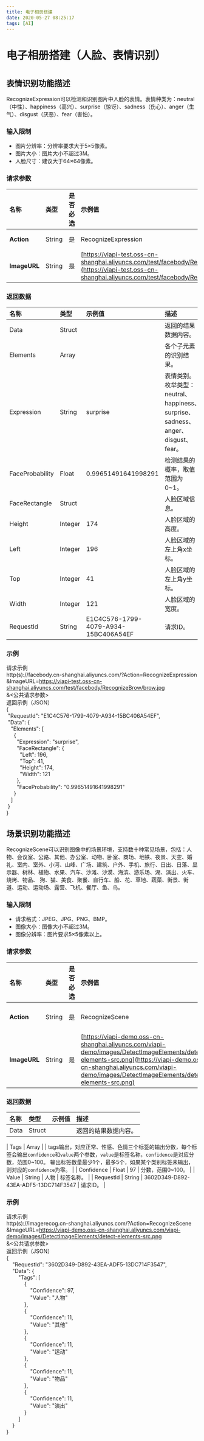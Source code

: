 ```yaml
---
title: 电子相册搭建
date: 2020-05-27 08:25:17
tags: [AI]
---
```


# 电子相册搭建（人脸、表情识别）

<a name="bYdf1"></a>
# 
<a name="pIH1V"></a>
## 表情识别功能描述
RecognizeExpression可以检测和识别图片中人脸的表情。表情种类为：neutral（中性）、happiness（高兴）、surprise（惊讶）、sadness（伤心）、anger（生气）、disgust（厌恶）、fear（害怕）。
<a name="Gc5dO"></a>
### 输入限制

- 图片分辨率：分辨率要求大于5×5像素。<br />
- 图片大小：图片大小不超过3M。<br />
- 人脸尺寸：建议大于64×64像素。<br />
<a name="N2jIo"></a>
<!-- more -->
### 请求参数
| 名称 | 类型 | 是否必选 | 示例值 | 描述 |
| :--- | :--- | :--- | :--- | :--- |
| **Action** | String | 是 | RecognizeExpression | 系统规定参数。取值：RecognizeExpression。 |
| **ImageURL** | String | 是 | [https://viapi-test.oss-cn-shanghai.aliyuncs.com/test/facebody/RecognizeBrow/brow.jpg](https://viapi-test.oss-cn-shanghai.aliyuncs.com/test/facebody/RecognizeBrow/brow.jpg) | 图片URL地址。 |

<a name="0pq1t"></a>
### 返回数据
| 名称 | 类型 | 示例值 | 描述 |
| :--- | :--- | :--- | :--- |
| Data | Struct |  | 返回的结果数据内容。 |
| Elements | Array |  | 各个子元素的识别结果。 |
| Expression | String | surprise | 表情类别。枚举类型：neutral、happiness、surprise、sadness、anger、disgust、fear。 |
| FaceProbability | Float | 0.99651491641998291 | 检测结果的概率，取值范围为0~1。 |
| FaceRectangle | Struct |  | 人脸区域信息。 |
| Height | Integer | 174 | 人脸区域的高度。 |
| Left | Integer | 196 | 人脸区域的左上角x坐标。 |
| Top | Integer | 41 | 人脸区域的左上角y坐标。 |
| Width | Integer | 121 | 人脸区域的宽度。 |
| RequestId | String | E1C4C576-1799-4079-A934-15BC406A54EF | 请求ID。 |

<a name="IzluL"></a>
### 示例
请求示例<br />http(s)://facebody.cn-shanghai.aliyuncs.com/?Action=RecognizeExpression<br />&ImageURL=https://viapi-test.oss-cn-shanghai.aliyuncs.com/test/facebody/RecognizeBrow/brow.jpg<br />&<公共请求参数><br />返回示例（JSON）<br />{<br />  "RequestId": "E1C4C576-1799-4079-A934-15BC406A54EF",<br />  "Data": {<br />    "Elements": [<br />      {<br />        "Expression": "surprise",<br />        "FaceRectangle": {<br />          "Left": 196,<br />          "Top": 41,<br />          "Height": 174,<br />          "Width": 121<br />        },<br />        "FaceProbability": "0.99651491641998291"<br />      }<br />    ]<br />  }<br />}
<a name="ArwUu"></a>
## 场景识别功能描述
RecognizeScene可以识别图像中的场景环境，支持数十种常见场景，包括：人物、会议室、公路、其他、办公室、动物、卧室、商场、地铁、夜景、天空、婚礼、室内、室外、小河、山峰、广场、建筑、户外、手机、旅行、日出、日落、显示器、树林、植物、水果、汽车、沙滩、沙漠、海滨、游乐场、湖、演出、火车、烧烤、物品、 狗、猫、美食、聚餐、自行车、船、花、草地、蔬菜、街景、街道、运动、运动场、露营、飞机、餐厅、鱼、鸟。
<a name="cNn71"></a>
### 输入限制

- 请求格式：JPEG、JPG、PNG、BMP。<br />
- 图像大小：图像大小不超过3M。<br />
- 图像分辨率：图片要求5×5像素以上。<br />
<a name="Q6hz5"></a>
### 请求参数
| 名称 | 类型 | 是否必选 | 示例值 | 描述 |
| :--- | :--- | :--- | :--- | :--- |
| **Action** | String | 是 | RecognizeScene | 系统规定参数。取值：RecognizeScene。 |
| **ImageURL** | String | 是 | [https://viapi-demo.oss-cn-shanghai.aliyuncs.com/viapi-demo/images/DetectImageElements/detect-elements-src.png](https://viapi-demo.oss-cn-shanghai.aliyuncs.com/viapi-demo/images/DetectImageElements/detect-elements-src.png) | 图片URL地址。当前仅支持上海地域的OSS链接，如何生成图片URL请参见[生成URL](https://help.aliyun.com/document_detail/155645.html)。 |

<a name="7XxLO"></a>
### 返回数据
| 名称 | 类型 | 示例值 | 描述 |
| :--- | :--- | :--- | :--- |
| Data | Struct |  | 返回的结果数据内容。 |

| Tags | Array |  | tags输出，对应正常、性感、色情三个标签的输出分数，每个标签会输出`confidence`和`value`两个参数，`value`是标签名称，`confidence`是对应分数，范围0~100。
输出标签数量最少1个，最多5个，如果某个类别标签未输出，则对应的`confidence`为零。 |
| Confidence | Float | 97 | 分数，范围0~100。 |
| Value | String | 人物 | 标签名称。 |
| RequestId | String | 3602D349-D892-43EA-ADF5-13DC714F3547 | 请求ID。 |
<a name="WB9e6"></a>
### 示例
请求示例<br />http(s)://imagerecog.cn-shanghai.aliyuncs.com/?Action=RecognizeScene<br />&ImageURL=https://viapi-demo.oss-cn-shanghai.aliyuncs.com/viapi-demo/images/DetectImageElements/detect-elements-src.png<br />&<公共请求参数><br />返回示例（JSON）<br />{<br />    "RequestId": "3602D349-D892-43EA-ADF5-13DC714F3547",<br />    "Data": {<br />        "Tags": [<br />            {<br />                "Confidence": 97,<br />                "Value": "人物"<br />            },<br />            {<br />                "Confidence": 11,<br />                "Value": "其他"<br />            },<br />            {<br />                "Confidence": 11,<br />                "Value": "运动"<br />            },<br />            {<br />                "Confidence": 11,<br />                "Value": "物品"<br />            },<br />            {<br />                "Confidence": 11,<br />                "Value": "演出"<br />            }<br />        ]<br />    }<br />}
